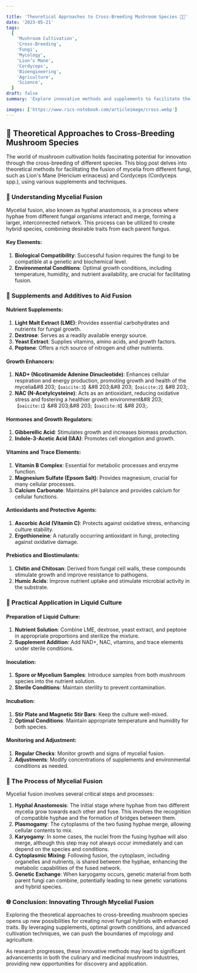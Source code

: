 ```yaml
---

title: 'Theoretical Approaches to Cross-Breeding Mushroom Species 🍄🔬'
date: '2023-05-21'
tags:
  [
    'Mushroom Cultivation',
    'Cross-Breeding',
    'Fungi',
    'Mycology',
    'Lion’s Mane',
    'Cordyceps',
    'Bioengineering',
    'Agriculture',
    'Science',
  ]
draft: false
summary: 'Explore innovative methods and supplements to facilitate the cross-breeding of mushroom species like Lion’s Mane and Cordyceps. Delve into the science behind mycelial fusion and discover how to create novel fungal hybrids. 🍄🔬'

images: ['https://www.rics-notebook.com/articleimage/cross.webp']
---
```


## 🍄 Theoretical Approaches to Cross-Breeding Mushroom Species

The world of mushroom cultivation holds fascinating potential for innovation through the cross-breeding of different species. This blog post delves into theoretical methods for facilitating the fusion of mycelia from different fungi, such as Lion's Mane (Hericium erinaceus) and Cordyceps (Cordyceps spp.), using various supplements and techniques.

### 🔬 Understanding Mycelial Fusion

Mycelial fusion, also known as hyphal anastomosis, is a process where hyphae from different fungal organisms interact and merge, forming a larger, interconnected network. This process can be utilized to create hybrid species, combining desirable traits from each parent fungus.

#### **Key Elements**:

1. **Biological Compatibility**: Successful fusion requires the fungi to be compatible at a genetic and biochemical level.
2. **Environmental Conditions**: Optimal growth conditions, including temperature, humidity, and nutrient availability, are crucial for facilitating fusion.

### 🌱 Supplements and Additives to Aid Fusion

#### **Nutrient Supplements**:

1. **Light Malt Extract (LME)**: Provides essential carbohydrates and nutrients for fungal growth.
2. **Dextrose**: Serves as a readily available energy source.
3. **Yeast Extract**: Supplies vitamins, amino acids, and growth factors.
4. **Peptone**: Offers a rich source of nitrogen and other nutrients.

#### **Growth Enhancers**:

1. **NAD+ (Nicotinamide Adenine Dinucleotide)**: Enhances cellular respiration and energy production, promoting growth and health of the mycelia&#8  203;`【oaicite:3】`&#8  203;&#8  203;`【oaicite:2】`&#8  203;.
2. **NAC (N-Acetylcysteine)**: Acts as an antioxidant, reducing oxidative stress and fostering a healthier growth environment&#8  203;`【oaicite:1】`&#8  203;&#8  203;`【oaicite:0】`&#8  203;.

#### **Hormones and Growth Regulators**:

1. **Gibberellic Acid**: Stimulates growth and increases biomass production.
2. **Indole-3-Acetic Acid (IAA)**: Promotes cell elongation and growth.

#### **Vitamins and Trace Elements**:

1. **Vitamin B Complex**: Essential for metabolic processes and enzyme function.
2. **Magnesium Sulfate (Epsom Salt)**: Provides magnesium, crucial for many cellular processes.
3. **Calcium Carbonate**: Maintains pH balance and provides calcium for cellular functions.

#### **Antioxidants and Protective Agents**:

1. **Ascorbic Acid (Vitamin C)**: Protects against oxidative stress, enhancing culture stability.
2. **Ergothioneine**: A naturally occurring antioxidant in fungi, protecting against oxidative damage.

#### **Prebiotics and Biostimulants**:

1. **Chitin and Chitosan**: Derived from fungal cell walls, these compounds stimulate growth and improve resistance to pathogens.
2. **Humic Acids**: Improve nutrient uptake and stimulate microbial activity in the substrate.

### 🧪 Practical Application in Liquid Culture

#### **Preparation of Liquid Culture**:

1. **Nutrient Solution**: Combine LME, dextrose, yeast extract, and peptone in appropriate proportions and sterilize the mixture.
2. **Supplement Addition**: Add NAD+, NAC, vitamins, and trace elements under sterile conditions.

#### **Inoculation**:

1. **Spore or Mycelium Samples**: Introduce samples from both mushroom species into the nutrient solution.
2. **Sterile Conditions**: Maintain sterility to prevent contamination.

#### **Incubation**:

1. **Stir Plate and Magnetic Stir Bars**: Keep the culture well-mixed.
2. **Optimal Conditions**: Maintain appropriate temperature and humidity for both species.

#### **Monitoring and Adjustment**:

1. **Regular Checks**: Monitor growth and signs of mycelial fusion.
2. **Adjustments**: Modify concentrations of supplements and environmental conditions as needed.

### 🔄 The Process of Mycelial Fusion

Mycelial fusion involves several critical steps and processes:

1. **Hyphal Anastomosis**: The initial stage where hyphae from two different mycelia grow towards each other and fuse. This involves the recognition of compatible hyphae and the formation of bridges between them.
2. **Plasmogamy**: The cytoplasms of the two fusing hyphae merge, allowing cellular contents to mix.
3. **Karyogamy**: In some cases, the nuclei from the fusing hyphae will also merge, although this step may not always occur immediately and can depend on the species and conditions.
4. **Cytoplasmic Mixing**: Following fusion, the cytoplasm, including organelles and nutrients, is shared between the hyphae, enhancing the metabolic capabilities of the fused network.
5. **Genetic Exchange**: When karyogamy occurs, genetic material from both parent fungi can combine, potentially leading to new genetic variations and hybrid species.

### 🌐 Conclusion: Innovating Through Mycelial Fusion

Exploring the theoretical approaches to cross-breeding mushroom species opens up new possibilities for creating novel fungal hybrids with enhanced traits. By leveraging supplements, optimal growth conditions, and advanced cultivation techniques, we can push the boundaries of mycology and agriculture.

As research progresses, these innovative methods may lead to significant advancements in both the culinary and medicinal mushroom industries, providing new opportunities for discovery and application.
